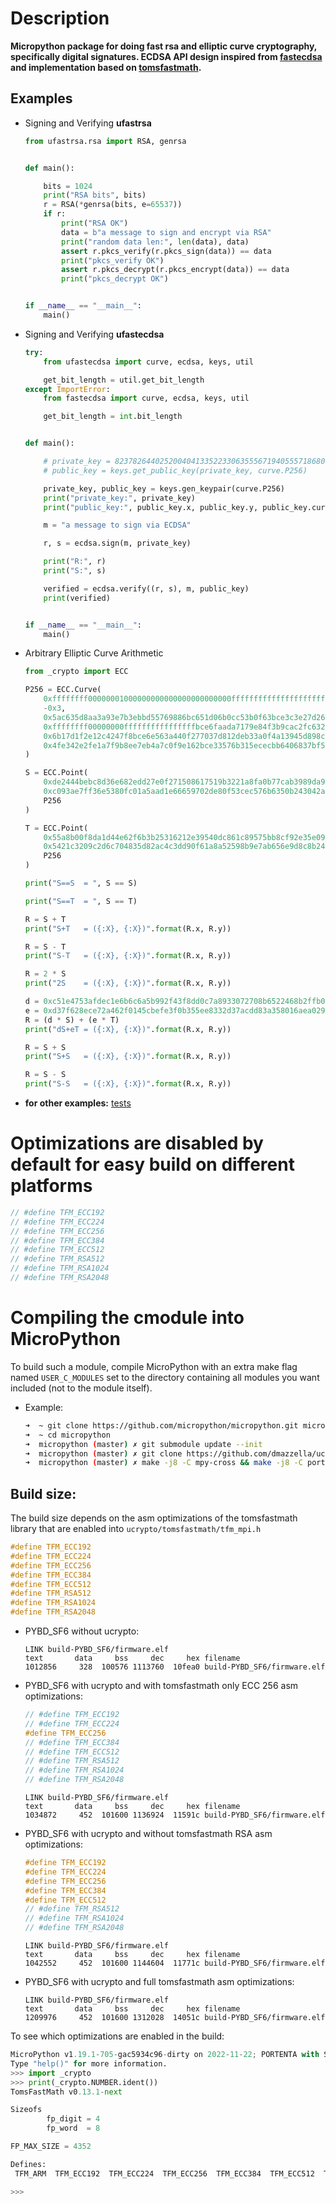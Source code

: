 # Description

**Micropython package for doing fast rsa and elliptic curve cryptography, specifically digital signatures.
ECDSA API design inspired from [fastecdsa](https://github.com/AntonKueltz/fastecdsa) and implementation based on [tomsfastmath](https://github.com/libtom/tomsfastmath).**

## Examples

- Signing and Verifying **ufastrsa**
    ```python
    from ufastrsa.rsa import RSA, genrsa


    def main():

        bits = 1024
        print("RSA bits", bits)
        r = RSA(*genrsa(bits, e=65537))
        if r:
            print("RSA OK")
            data = b"a message to sign and encrypt via RSA"
            print("random data len:", len(data), data)
            assert r.pkcs_verify(r.pkcs_sign(data)) == data
            print("pkcs_verify OK")
            assert r.pkcs_decrypt(r.pkcs_encrypt(data)) == data
            print("pkcs_decrypt OK")


    if __name__ == "__main__":
        main()
    ```

- Signing and Verifying **ufastecdsa**
    ```python
    try:
        from ufastecdsa import curve, ecdsa, keys, util

        get_bit_length = util.get_bit_length
    except ImportError:
        from fastecdsa import curve, ecdsa, keys, util

        get_bit_length = int.bit_length


    def main():

        # private_key = 82378264402520040413352233063555671940555718680152892238371187003380781159101
        # public_key = keys.get_public_key(private_key, curve.P256)

        private_key, public_key = keys.gen_keypair(curve.P256)
        print("private_key:", private_key)
        print("public_key:", public_key.x, public_key.y, public_key.curve.name)

        m = "a message to sign via ECDSA"

        r, s = ecdsa.sign(m, private_key)

        print("R:", r)
        print("S:", s)

        verified = ecdsa.verify((r, s), m, public_key)
        print(verified)


    if __name__ == "__main__":
        main()
    ```

 - Arbitrary Elliptic Curve Arithmetic
    ```python
    from _crypto import ECC

    P256 = ECC.Curve(
        0xffffffff00000001000000000000000000000000ffffffffffffffffffffffff,
        -0x3,
        0x5ac635d8aa3a93e7b3ebbd55769886bc651d06b0cc53b0f63bce3c3e27d2604b,
        0xffffffff00000000ffffffffffffffffbce6faada7179e84f3b9cac2fc632551,
        0x6b17d1f2e12c4247f8bce6e563a440f277037d812deb33a0f4a13945d898c296,
        0x4fe342e2fe1a7f9b8ee7eb4a7c0f9e162bce33576b315ececbb6406837bf51f5
    )

    S = ECC.Point(
        0xde2444bebc8d36e682edd27e0f271508617519b3221a8fa0b77cab3989da97c9,
        0xc093ae7ff36e5380fc01a5aad1e66659702de80f53cec576b6350b243042a256,
        P256
    )

    T = ECC.Point(
        0x55a8b00f8da1d44e62f6b3b25316212e39540dc861c89575bb8cf92e35e0986b,
        0x5421c3209c2d6c704835d82ac4c3dd90f61a8a52598b9e7ab656e9d8c8b24316,
        P256
    )

    print("S==S  = ", S == S)

    print("S==T  = ", S == T)

    R = S + T
    print("S+T   = ({:X}, {:X})".format(R.x, R.y))

    R = S - T
    print("S-T   = ({:X}, {:X})".format(R.x, R.y))

    R = 2 * S
    print("2S    = ({:X}, {:X})".format(R.x, R.y))

    d = 0xc51e4753afdec1e6b6c6a5b992f43f8dd0c7a8933072708b6522468b2ffb06fd
    e = 0xd37f628ece72a462f0145cbefe3f0b355ee8332d37acdd83a358016aea029db7
    R = (d * S) + (e * T)
    print("dS+eT = ({:X}, {:X})".format(R.x, R.y))

    R = S + S
    print("S+S   = ({:X}, {:X})".format(R.x, R.y))

    R = S - S
    print("S-S   = ({:X}, {:X})".format(R.x, R.y))

    ```

- **for other examples:** [tests](https://github.com/dmazzella/ucrypto/tree/master/tests)

# Optimizations are disabled by **default** for easy build on different platforms
```c
// #define TFM_ECC192
// #define TFM_ECC224
// #define TFM_ECC256
// #define TFM_ECC384
// #define TFM_ECC512
// #define TFM_RSA512
// #define TFM_RSA1024
// #define TFM_RSA2048
```

# Compiling the cmodule into MicroPython

To build such a module, compile MicroPython with an extra make flag named ```USER_C_MODULES``` set to the directory containing all modules you want included (not to the module itself).


- Example:
    ```bash
    ➜  ~ git clone https://github.com/micropython/micropython.git micropython
    ➜  ~ cd micropython
    ➜  micropython (master) ✗ git submodule update --init
    ➜  micropython (master) ✗ git clone https://github.com/dmazzella/ucrypto.git ports/stm32/boards/PYBD_SF6/cmodules/ucrypto
    ➜  micropython (master) ✗ make -j8 -C mpy-cross && make -j8 -C ports/stm32/ BOARD="PYBD_SF6" USER_C_MODULES="$(pwd)/ports/stm32/boards/PYBD_SF6/cmodules"
    ```

## Build size:

The build size depends on the asm optimizations of the tomsfastmath library that are enabled into ```ucrypto/tomsfastmath/tfm_mpi.h```
```c
#define TFM_ECC192
#define TFM_ECC224
#define TFM_ECC256
#define TFM_ECC384
#define TFM_ECC512
#define TFM_RSA512
#define TFM_RSA1024
#define TFM_RSA2048
```

- PYBD_SF6 without ucrypto:
    ```
    LINK build-PYBD_SF6/firmware.elf
    text	   data	    bss	    dec	    hex	filename
    1012856	    328	 100576	1113760	 10fea0	build-PYBD_SF6/firmware.elf
    ```
- PYBD_SF6 with ucrypto and with tomsfastmath only ECC 256 asm optimizations:
    ```c
    // #define TFM_ECC192
    // #define TFM_ECC224
    #define TFM_ECC256
    // #define TFM_ECC384
    // #define TFM_ECC512
    // #define TFM_RSA512
    // #define TFM_RSA1024
    // #define TFM_RSA2048
    ```
    ```
    LINK build-PYBD_SF6/firmware.elf
    text	   data	    bss	    dec	    hex	filename
    1034872	    452	 101600	1136924	 11591c	build-PYBD_SF6/firmware.elf
    ```
- PYBD_SF6 with ucrypto and without tomsfastmath RSA asm optimizations:
    ```c
    #define TFM_ECC192
    #define TFM_ECC224
    #define TFM_ECC256
    #define TFM_ECC384
    #define TFM_ECC512
    // #define TFM_RSA512
    // #define TFM_RSA1024
    // #define TFM_RSA2048
    ```
    ```
    LINK build-PYBD_SF6/firmware.elf
    text	   data	    bss	    dec	    hex	filename
    1042552	    452	 101600	1144604	 11771c	build-PYBD_SF6/firmware.elf
    ```
- PYBD_SF6 with ucrypto and full tomsfastmath asm optimizations:
    ```
    LINK build-PYBD_SF6/firmware.elf
    text	   data	    bss	    dec	    hex	filename
    1209976	    452	 101600	1312028	 14051c	build-PYBD_SF6/firmware.elf
    ```

To see which optimizations are enabled in the build:
```python
MicroPython v1.19.1-705-gac5934c96-dirty on 2022-11-22; PORTENTA with STM32H747
Type "help()" for more information.
>>> import _crypto
>>> print(_crypto.NUMBER.ident())
TomsFastMath v0.13.1-next

Sizeofs
        fp_digit = 4
        fp_word  = 8

FP_MAX_SIZE = 4352

Defines: 
 TFM_ARM  TFM_ECC192  TFM_ECC224  TFM_ECC256  TFM_ECC384  TFM_ECC512  TFM_RSA512  TFM_RSA1024  TFM_RSA2048  TFM_ASM  TFM_MUL6  TFM_SQR6  TFM_MUL7  TFM_SQR7  TFM_MUL8  TFM_SQR8  TFM_MUL12  TFM_SQR12  TFM_SMALL_SET  TFM_MUL17  TFM_SQR17  TFM_MUL32  TFM_SQR32  TFM_MUL64  TFM_SQR64 

>>>
```

